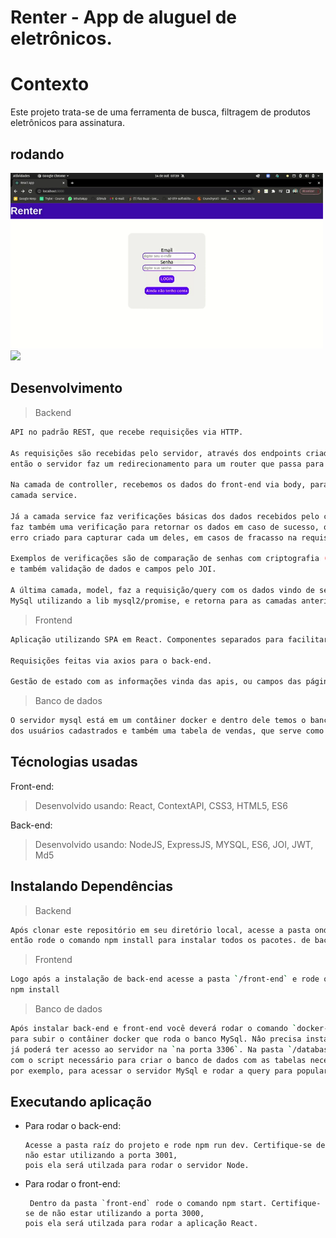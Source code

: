 # Renter - App de aluguel de eletrônicos. 

# Contexto
Este projeto trata-se de uma ferramenta de busca, filtragem de produtos eletrônicos para assinatura.


## rodando

<img width="500" src="/Gravação de tela de 14-10-2022 07_39_26.gif">
<img src="/allugatorTeste/Gravação de tela de 14-10-2022 07_44_52.gif">

## Desenvolvimento 

> Backend
```bash
API no padrão REST, que recebe requisições via HTTP. 

As requisições são recebidas pelo servidor, através dos endpoints criados para acesso no front, 
então o servidor faz um redirecionamento para um router que passa para a camada de controller da aplicação 

Na camada de controller, recebemos os dados do front-end via body, params ou query, então passamos para a 
camada service. 

Já a camada service faz verificações básicas dos dados recebidos pelo controller. Após o retorno da camada seguinte, a model, 
faz também uma verificação para retornar os dados em caso de sucesso, ou lançar um erro atravies de um middleware de
erro criado para capturar cada um deles, em casos de fracasso na requisição para o banco de dados. 

Exemplos de verificações são de comparação de senhas com criptografia (md5), criação de validação de token individual para usuário(jwt), 
e também validação de dados e campos pelo JOI. 

A última camada, model, faz a requisição/query com os dados vindo de service, caso tenham, para o banco de dados relacional 
MySql utilizando a lib mysql2/promise, e retorna para as camadas anteriores usa resposta.
``` 
> Frontend
```bash
Aplicação utilizando SPA em React. Componentes separados para facilitar a reutilização para diversas páginas. 

Requisições feitas via axios para o back-end.

Gestão de estado com as informações vinda das apis, ou campos das páginas dos componentes com ContextAPI. 
```
> Banco de dados
```bash
O servidor mysql está em um contâiner docker e dentro dele temos o banco que conterá as tabelas de produtos disponíveis,
dos usuários cadastrados e também uma tabela de vendas, que serve como ligação entre produto e usuário. 
``` 

## Técnologias usadas

Front-end:
> Desenvolvido usando: React, ContextAPI, CSS3, HTML5, ES6

Back-end:
> Desenvolvido usando: NodeJS, ExpressJS, MYSQL, ES6, JOI, JWT, Md5


## Instalando Dependências

> Backend
```bash
Após clonar este repositório em seu diretório local, acesse a pasta onde foi clonado, 
então rode o comando npm install para instalar todos os pacotes. de back-end.
``` 
> Frontend
```bash
Logo após a instalação de back-end acesse a pasta `/front-end` e rode o comando
npm install
```
> Banco de dados
```bash
Após instalar back-end e front-end você deverá rodar o comando `docker-compose up` na pasta raíz allugatorFS/
para subir o contâiner docker que roda o banco MySql. Nâo precisa instalar o MySql em sua máquina. Após isso você
já poderá ter acesso ao servidor na `na porta 3306`. Na pasta `/database` dentro de `/back-end` tem o arquivo `db.sql`
com o script necessário para criar o banco de dados com as tabelas necessárias. Você pode utiliar o Workbench, 
por exemplo, para acessar o servidor MySql e rodar a query para popular o banco.
``` 
## Executando aplicação

* Para rodar o back-end:

  ```
  Acesse a pasta raíz do projeto e rode npm run dev. Certifique-se de não estar utilizando a porta 3001, 
  pois ela será utilzada para rodar o servidor Node.
  ```
* Para rodar o front-end:

  ```
   Dentro da pasta `front-end` rode o comando npm start. Certifique-se de não estar utilizando a porta 3000, 
  pois ela será utilzada para rodar a aplicação React.
  ```
